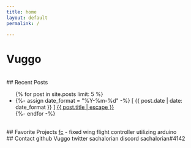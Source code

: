 ```yaml
---
title: home
layout: default
permalink: /

---
```


# Vuggo
<br>
## Recent Posts
<ul>    
{% for post in site.posts limit: 5 %}
    <li>
        {%- assign date_format = "%Y-%m-%d" -%}
        [ {{ post.date | date: date_format }} ] <a href="{{ post.url | relative_url }}">{{ post.title | escape }}</a>
    </li>
    {%- endfor -%}
</ul>
<br>
## Favorite Projects
<a href="https://github.com/Vuggo/fc">fc</a> - fixed wing flight controller utilizing arduino
<br>
## Contact
github          Vuggo
twitter         sachalorian
discord         sachalorian#4142